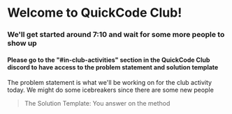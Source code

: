 # Welcome to QuickCode Club!

### We'll get started around 7:10 and wait for some more people to show up

#### Please go to the "#in-club-activities" section in the QuickCode Club discord to have access to the problem statement and solution template

The problem statement is what we'll be working on for the club activity today. We might do some icebreakers since there are some new people

> The Solution Template: You answer on the method